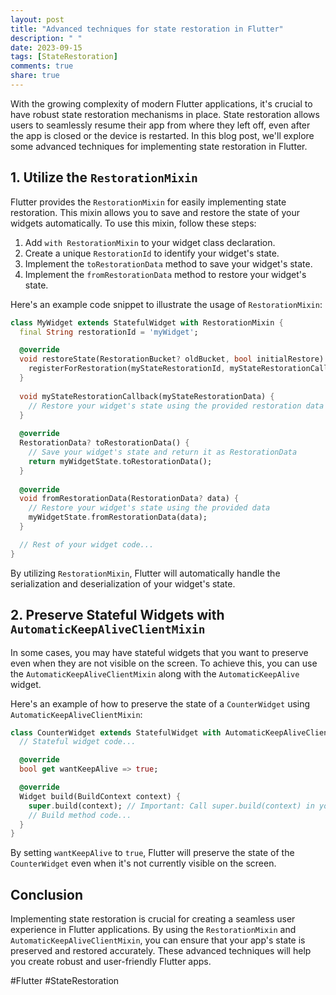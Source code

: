 ```yaml
---
layout: post
title: "Advanced techniques for state restoration in Flutter"
description: " "
date: 2023-09-15
tags: [StateRestoration]
comments: true
share: true
---
```


With the growing complexity of modern Flutter applications, it's crucial to have robust state restoration mechanisms in place. State restoration allows users to seamlessly resume their app from where they left off, even after the app is closed or the device is restarted. In this blog post, we'll explore some advanced techniques for implementing state restoration in Flutter.

## 1. Utilize the `RestorationMixin`

Flutter provides the `RestorationMixin` for easily implementing state restoration. This mixin allows you to save and restore the state of your widgets automatically. To use this mixin, follow these steps:

1. Add `with RestorationMixin` to your widget class declaration.
2. Create a unique `RestorationId` to identify your widget's state.
3. Implement the `toRestorationData` method to save your widget's state.
4. Implement the `fromRestorationData` method to restore your widget's state.

Here's an example code snippet to illustrate the usage of `RestorationMixin`:

```dart
class MyWidget extends StatefulWidget with RestorationMixin {
  final String restorationId = 'myWidget';

  @override
  void restoreState(RestorationBucket? oldBucket, bool initialRestore) {
    registerForRestoration(myStateRestorationId, myStateRestorationCallback);
  }
  
  void myStateRestorationCallback(myStateRestorationData) {
    // Restore your widget's state using the provided restoration data
  }
  
  @override
  RestorationData? toRestorationData() {
    // Save your widget's state and return it as RestorationData
    return myWidgetState.toRestorationData();
  }
  
  @override
  void fromRestorationData(RestorationData? data) {
    // Restore your widget's state using the provided data
    myWidgetState.fromRestorationData(data);
  }

  // Rest of your widget code...
}
```

By utilizing `RestorationMixin`, Flutter will automatically handle the serialization and deserialization of your widget's state.

## 2. Preserve Stateful Widgets with `AutomaticKeepAliveClientMixin`

In some cases, you may have stateful widgets that you want to preserve even when they are not visible on the screen. To achieve this, you can use the `AutomaticKeepAliveClientMixin` along with the `AutomaticKeepAlive` widget.

Here's an example of how to preserve the state of a `CounterWidget` using `AutomaticKeepAliveClientMixin`:

```dart
class CounterWidget extends StatefulWidget with AutomaticKeepAliveClientMixin {
  // Stateful widget code...

  @override
  bool get wantKeepAlive => true;

  @override
  Widget build(BuildContext context) {
    super.build(context); // Important: Call super.build(context) in your build method
    // Build method code...
  }
}
```

By setting `wantKeepAlive` to `true`, Flutter will preserve the state of the `CounterWidget` even when it's not currently visible on the screen.

## Conclusion

Implementing state restoration is crucial for creating a seamless user experience in Flutter applications. By using the `RestorationMixin` and `AutomaticKeepAliveClientMixin`, you can ensure that your app's state is preserved and restored accurately. These advanced techniques will help you create robust and user-friendly Flutter apps.

#Flutter #StateRestoration